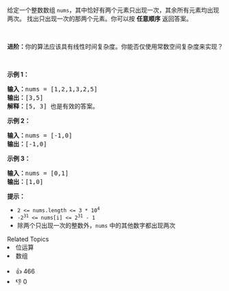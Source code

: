 <p>给定一个整数数组 <code>nums</code>，其中恰好有两个元素只出现一次，其余所有元素均出现两次。 找出只出现一次的那两个元素。你可以按 <strong>任意顺序</strong> 返回答案。</p>

<p> </p>

<p><strong>进阶：</strong>你的算法应该具有线性时间复杂度。你能否仅使用常数空间复杂度来实现？</p>

<p> </p>

<p><strong>示例 1：</strong></p>

<pre>
<strong>输入：</strong>nums = [1,2,1,3,2,5]
<strong>输出：</strong>[3,5]
<strong>解释：</strong>[5, 3] 也是有效的答案。
</pre>

<p><strong>示例 2：</strong></p>

<pre>
<strong>输入：</strong>nums = [-1,0]
<strong>输出：</strong>[-1,0]
</pre>

<p><strong>示例 3：</strong></p>

<pre>
<strong>输入：</strong>nums = [0,1]
<strong>输出：</strong>[1,0]
</pre>

<p><strong>提示：</strong></p>

<ul>
	<li><code>2 <= nums.length <= 3 * 10<sup>4</sup></code></li>
	<li><code>-2<sup>31</sup> <= nums[i] <= 2<sup>31</sup> - 1</code></li>
	<li>除两个只出现一次的整数外，<code>nums</code> 中的其他数字都出现两次</li>
</ul>
<div><div>Related Topics</div><div><li>位运算</li><li>数组</li></div></div><br><div><li>👍 466</li><li>👎 0</li></div>